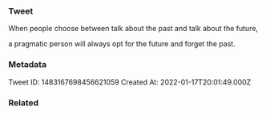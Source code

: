 ### Tweet
When people choose between talk about the past and talk about the future,

a pragmatic person will always opt for the future and forget the past.

### Metadata
Tweet ID: 1483167698456621059
Created At: 2022-01-17T20:01:49.000Z

### Related

